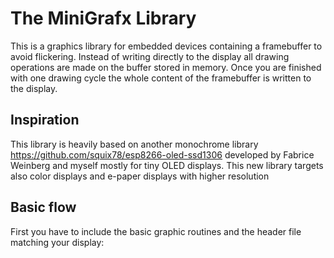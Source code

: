 # The MiniGrafx Library

This is a graphics library for embedded devices containing a framebuffer to avoid flickering. Instead of writing directly to the display all drawing operations are made on the buffer stored in memory. Once you are finished with one drawing cycle the whole content of the framebuffer is written to the display. 

## Inspiration

This library is heavily based on another monochrome library https://github.com/squix78/esp8266-oled-ssd1306
developed by Fabrice Weinberg and myself mostly for tiny OLED displays. This new library targets also color displays and e-paper displays with higher resolution

## Basic flow

First you have to include the basic graphic routines and the header file matching your display:
